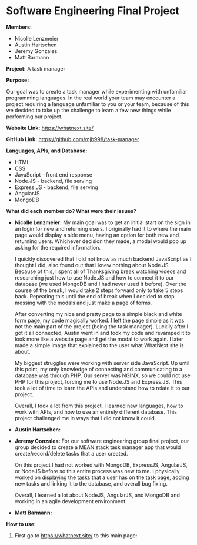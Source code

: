 # **Software Engineering Final Project**

**Members:**
* Nicolle Lenzmeier
* Austin Hartschen
* Jeremy Gonzales
* Matt Barmann

**Project:** A task manager

**Purpose:**

Our goal was to create a task manager while experimenting with unfamiliar programming languages. In the real world your team may encounter a project requiring a language unfamiliar to you or your team, because of this we decided to take up the challenge to learn a few new things while performing our project.

**Website Link:** https://whatnext.site/

**GitHub Link:** https://github.com/mjb998/task-manager

**Languages, APIs, and Database:**
* HTML
* CSS
* JavaScript - front end response
* Node.JS - backend, file serving
* Express.JS - backend, file serving
* AngularJS
* MongoDB

**What did each member do? What were their issues?**
* **Nicolle Lenzmeier:** My main goal was to get an initial start on the sign in an login for new and returning users. I originally had it to where the main page would display a side menu, having an option for both new and returning users. Whichever decision they made, a modal would pop up asking for the required information.

  I quickly discovered that I did not know as much backend JavaScript as I thought I did, also found out that I knew nothing about Node.JS. Because of this, I spent all of Thanksgiving break watching videos and researching just how to use Node.JS and how to connect it to our database (we used MongoDB and I had never used it before). Over the course of the break, I would take 2 steps forward only to take 5 steps back. Repeating this until the end of break when I decided to stop messing with the modals and just make a page of forms.

  After converting my nice and pretty page to a simple black and white form page, my code magically worked. I left the page simple as it was not the main part of the project (being the task manager). Luckily after I got it all connected, Austin went in and took my code and revamped it to look more like a website page and get the modal to work again. I later made a simple image that explained to the user what WhatNext.site is about.

  My biggest struggles were working with server side JavaScript. Up until this point, my only knowledge of connecting and communicating to a database was through PHP. Our server was NGINX, so we could not use PHP for this project, forcing me to use Node.JS and Express.JS. This took a lot of time to learn the APIs and understand how to relate it to our project.

  Overall, I took a lot from this project. I learned new languages, how to work with APIs, and how to use an entirely different database. This project challenged me in ways that I did not know it could.  

* **Austin Hartschen:**

* **Jeremy Gonzales:** For our software engineering group final project, our group decided to create a MEAN stack task manager app that would create/record/delete tasks that a user created.

  On this project I had not worked with MongoDB, ExpressJS, AngularJS, or NodeJS before so this entire process was new to me. I physically worked on displaying the tasks that a user has on the task page, adding new tasks and linking it to the database, and overall bug fixing.

  Overall, I learned a lot about NodeJS, AngularJS, and MongoDB and working in an agile development environment.

* **Matt Barmann:**

**How to use:**

1. First go to https://whatnext.site/ to this main page:
